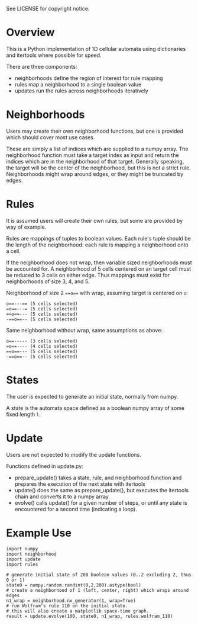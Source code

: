 See LICENSE for copyright notice.

# Overview

This is a Python implementation of 1D cellular automata using dictionaries and
itertools where possible for speed.

There are three components:
* neighborhoods define the region of interest for rule mapping
* rules map a neighborhood to a single boolean value
* updates run the rules across neighborhoods iteratively

# Neighborhoods

Users may create their own neighborhood functions, but one is provided which
should cover most use cases.

These are simply a list of indices which are supplied to a numpy array. The
neighborhood function must take a target index as input and return the
indices which are in the neighborhood of that target. Generally speaking,
the target will be the center of the neighborhood, but this is not a strict
rule. Neighborhoods might wrap around edges, or they might be truncated by
edges.

# Rules

It is assumed users will create their own rules, but some are provided by way
of example.

Rules are mappings of tuples to boolean values. Each rule's tuple should be the
length of the neighborhood: each rule is mapping a neighborhood onto a cell.

If the neighborhood does not wrap, then variable sized neighborhoods must be
accounted for. A neighborhood of 5 cells centered on an target cell must be
reduced to 3 cells on either edge. Thus mappings must exist for neighborhoods
of size 3, 4, and 5.

Neighborhood of size 2 `==o==` with wrap, assuming target is centered on `o`:

    o==---== (5 cells selected)
    =o==---= (5 cells selected)
    ==o==--- (5 cells selected)
    -==o==-- (5 cells selected)
    
Same neighborhood without wrap, same assumptions as above:

    o==----- (3 cells selected)
    =o==---- (4 cells selected)
    ==o==--- (5 cells selected)
    -==o==-- (5 cells selected)

# States

The user is expected to generate an initial state, normally from numpy.

A state is the automata space defined as a boolean numpy array of some fixed
length `l`. 

# Update 

Users are not expected to modify the update functions.

Functions defined in update.py:
* prepare_update() takes a state, rule, and neighborhood function and prepares
the execution of the next state with itertools
* update() does the same as prepare_update(), but executes the itertools chain
and converts it to a numpy array.
* evolve() calls update() for a given number of steps, or until any state is
encountered for a second time (indicating a loop).

# Example Use

    import numpy
    import neighborhood
    import update
    import rules
    
    # generate initial state of 200 boolean values (0..2 excluding 2, thus 0 or 1)
    state0 = numpy.random.randint(0,2,200).astype(bool)
    # create a neighborhood of 1 (left, center, right) which wraps around edges
    n1_wrap = neighborhood.nx_generator(1, wrap=True)
    # run Wolfram's rule 110 on the initial state.
    # this will also create a matplotlib space-time graph.
    result = update.evolve(100, state0, n1_wrap, rules.wolfram_110)
